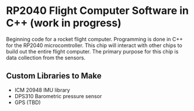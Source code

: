 # RP2040 Flight Computer Software in C++ (work in progress)
Beginning code for a rocket flight computer. Programming is done in C++ for the RP2040 microcomtroller. This chip will interact with other chips to build out the entire flight computer. The primary purpose for this chip is data collection from the sensors.

## Custom Libraries to Make
- ICM 20948 IMU library
- DPS310 Barometric pressure sensor
- GPS (TBD)
